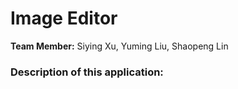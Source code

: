 # Image Editor

**Team Member:** Siying Xu, Yuming Liu, Shaopeng Lin

### Description of this application:
